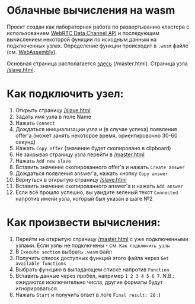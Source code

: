 # Облачные вычисления на wasm

Проект создан как лабораторная работа по развертыванию кластера с использованием [WebRTC Data Channel API](https://developer.mozilla.org/en-US/docs/Web/API/RTCDataChannel) и последующим вычислением некоторой функции по исходным данным на подключенных узлах. Определение функции происходит в `.wasm` файле (см. [WebAssembly](https://webassembly.org/)).

Основная страница располагается [здесь](https://arostovsky.github.io/master.html) (/master.html).
Страница узла [/slave.html](https://arostovsky.github.io/slave.html).

# Как подключить узел:
1. Открыть страницу [/slave.html](https://arostovsky.github.io/slave.html)
2. Задать имя узла в поле Name
3. Нажать `Connect`
4. Дождаться инициализации узла и (в случае успеха) появления offer'а (может занять некоторое время, ориентировочно 30-60 секунд)
5. Нажать `Copy offer` (значение будет скопировано в clipboard)
6. Не закрывая страницу узла перейти в [/master.html](https://arostovsky.github.io/master.html)
7. Нажать `Add new slave`
8. Вставить значение скопированного offer'а и нажать `Create answer` 
9. Дождаться появления answer'а, нажать кнопку `Copy answer`
10. Вернуться в открытую страницу [/slave.html](https://arostovsky.github.io/slave.html)
11. Вставить значение скопированного answer'а и нажать `Add answer`
12. Если всё прошло успешно, вы увидите зеленый текст `Connected` напротив имени узла, который был указан в шаге №2

# Как произвести вычисления:
1. Перейти на открытую страницу [/master.html](https://arostovsky.github.io/master.html) с уже подключенными узлами. Если узлы не подключены - см. `Как подключить узлы`
2. В `Execute section` выбрать `.wasm` файл
3. Получить список доступных функций этого файла через `Get available functions`
4. Выбрать функцию в выпадающем списке напротив `Function`
5. Вставить данные через пробел, например `1 2 3 4 5 6 7`. N.B.: ожидаются исключительно числа, другие форматы будут игнорироваться.
6. Нажать `Start` и получить ответ в логе `Final result: 28` :)
